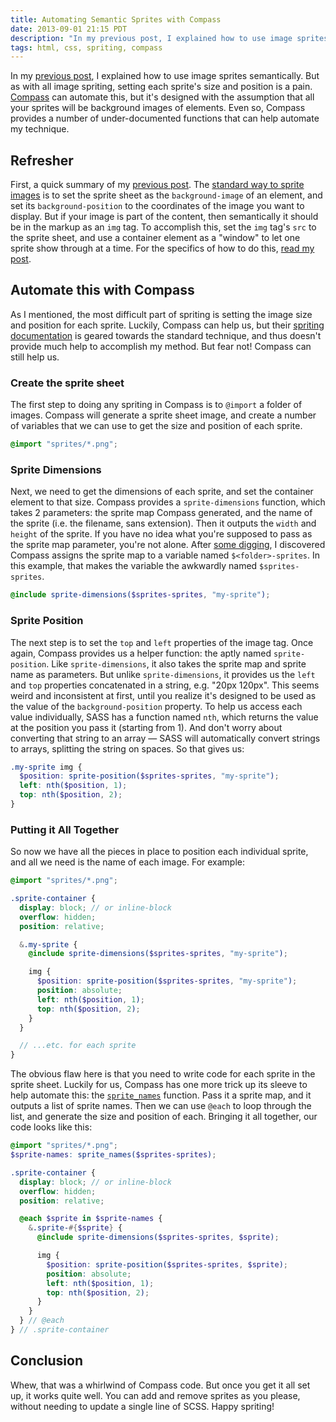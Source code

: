 ```yaml
---
title: Automating Semantic Sprites with Compass
date: 2013-09-01 21:15 PDT
description: "In my previous post, I explained how to use image sprites semantically. But as with all image spriting, setting each sprite's size and position is a pain. Compass can automate this, but it's designed with the assumption that all your sprites will be background images of elements."
tags: html, css, spriting, compass
---
```


In my [previous post](http://jlzych.com/2013/08/26/a-more-semantic-approach-to-spriting-images/), I explained how to use image sprites semantically. But as with all image spriting, setting each sprite's size and position is a pain. [Compass](http://compass-style.org) can automate this, but it's designed with the assumption that all your sprites will be background images of elements. Even so, Compass provides a number of under-documented functions that can help automate my technique.

## Refresher

First, a quick summary of my [previous post](http://jlzych.com/2013/08/26/a-more-semantic-approach-to-spriting-images/). The [standard way to sprite images](http://css-tricks.com/css-sprites/) is to set the sprite sheet as the `background-image` of an element, and set its `background-position` to the coordinates of the image you want to display. But if your image is part of the content, then semantically it should be in the markup as an `img` tag. To accomplish this, set the `img` tag's `src` to the sprite sheet, and use a container element as a "window" to let one sprite show through at a time. For the specifics of how to do this, [read my post](http://jlzych.com/2013/08/26/a-more-semantic-approach-to-spriting-images/).

## Automate this with Compass

As I mentioned, the most difficult part of spriting is setting the image size and position for each sprite. Luckily, Compass can help us, but their [spriting documentation](http://compass-style.org/help/tutorials/spriting/) is geared towards the standard technique, and thus doesn't provide much help to accomplish my method. But fear not! Compass can still help us.

### Create the sprite sheet

The first step to doing any spriting in Compass is to `@import` a folder of images. Compass will generate a sprite sheet image, and create a number of variables that we can use to get the size and position of each sprite.

```scss
@import "sprites/*.png";
```

### Sprite Dimensions

Next, we need to get the dimensions of each sprite, and set the container element to that size. Compass provides a `sprite-dimensions` function, which takes 2 parameters: the sprite map Compass generated, and the name of the sprite (i.e. the filename, sans extension). Then it outputs the `width` and `height` of the sprite. If you have no idea what you're supposed to pass as the sprite map parameter, you're not alone. After [some digging](https://github.com/chriseppstein/compass/blob/stable/lib/compass/sprite_importer/content.erb#L16), I discovered Compass assigns the sprite map to a variable named `$<folder>-sprites`. In this example, that makes the variable the awkwardly named `$sprites-sprites`.

```scss
@include sprite-dimensions($sprites-sprites, "my-sprite");
```

### Sprite Position

The next step is to set the `top` and `left` properties of the image tag. Once again, Compass provides us a helper function: the aptly named `sprite-position`. Like `sprite-dimensions`, it also takes the sprite map and sprite name as parameters. But unlike `sprite-dimensions`, it provides us the `left` and `top` properties concatenated in a string, e.g. "20px 120px". This seems weird and inconsistent at first, until you realize it's designed to be used as the value of the `background-position` property. To help us access each value individually, SASS has a function named `nth`, which returns the value at the position you pass it (starting from 1). And don't worry about converting that string to an array &mdash; SASS will automatically convert strings to arrays, splitting the string on spaces. So that gives us:

```scss
.my-sprite img {
  $position: sprite-position($sprites-sprites, "my-sprite");
  left: nth($position, 1);
  top: nth($position, 2);
}
```

### Putting it All Together

So now we have all the pieces in place to position each individual sprite, and all we need is the name of each image. For example:

```scss
@import "sprites/*.png";

.sprite-container {
  display: block; // or inline-block
  overflow: hidden;
  position: relative;

  &.my-sprite {
    @include sprite-dimensions($sprites-sprites, "my-sprite");

    img {
      $position: sprite-position($sprites-sprites, "my-sprite");
      position: absolute;
      left: nth($position, 1);
      top: nth($position, 2);
    }
  }

  // ...etc. for each sprite
}
```

The obvious flaw here is that you need to write code for each sprite in the sprite sheet. Luckily for us, Compass has one more trick up its sleeve to help automate this: the [`sprite_names`](https://github.com/chriseppstein/compass/blob/stable/lib/compass/sass_extensions/functions/sprites.rb#L14) function. Pass it a sprite map, and it outputs a list of sprite names. Then we can use `@each` to loop through the list, and generate the size and position of each. Bringing it all together, our code looks like this:

```scss
@import "sprites/*.png";
$sprite-names: sprite_names($sprites-sprites);

.sprite-container {
  display: block; // or inline-block
  overflow: hidden;
  position: relative;

  @each $sprite in $sprite-names {
    &.sprite-#{$sprite} {
      @include sprite-dimensions($sprites-sprites, $sprite);

      img {
        $position: sprite-position($sprites-sprites, $sprite);
        position: absolute;
        left: nth($position, 1);
        top: nth($position, 2);
      }
    }
  } // @each
} // .sprite-container
```

## Conclusion

Whew, that was a whirlwind of Compass code. But once you get it all set up, it works quite well. You can add and remove sprites as you please, without needing to update a single line of SCSS. Happy spriting!
